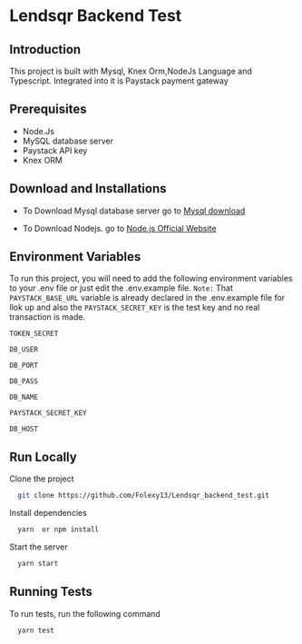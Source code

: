 
# Lendsqr Backend Test

## Introduction

This project is built with Mysql, Knex Orm,NodeJs Language and Typescript. Integrated into it is Paystack payment gateway

## Prerequisites

* Node.Js
* MySQL database server
* Paystack API key
* Knex ORM

## Download and Installations

* To Download Mysql database server go to [Mysql download](https://dev.mysql.com/downloads/)

* To Download Nodejs. go to [Node.js Official Website](https://nodejs.org/en/)





## Environment Variables

To run this project, you will need to add the following environment variables to your .env file or just edit the .env.example file. `Note:` That `PAYSTACK_BASE_URL` variable is already declared in the .env.example file for llok up and also the `PAYSTACK_SECRET_KEY` is the test key and no real transaction is made.

`TOKEN_SECRET`

`DB_USER`

`DB_PORT`

`DB_PASS`

`DB_NAME`

`PAYSTACK_SECRET_KEY`

`DB_HOST`


## Run Locally

Clone the project

```bash
  git clone https://github.com/Folexy13/Lendsqr_backend_test.git
```

Install dependencies

```bash
  yarn  or npm install
```

Start the server

```bash
  yarn start
```


## Running Tests

To run tests, run the following command

```bash
  yarn test
```

